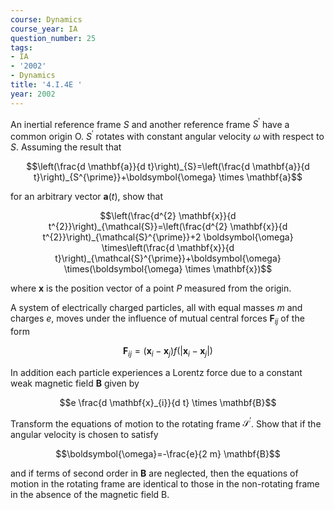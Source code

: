 ```yaml
---
course: Dynamics
course_year: IA
question_number: 25
tags:
- IA
- '2002'
- Dynamics
title: '4.I.4E '
year: 2002
---
```



An inertial reference frame $S$ and another reference frame $S^{\prime}$ have a common origin O. $S^{\prime}$ rotates with constant angular velocity $\omega$ with respect to $S$. Assuming the result that

$$\left(\frac{d \mathbf{a}}{d t}\right)_{S}=\left(\frac{d \mathbf{a}}{d t}\right)_{S^{\prime}}+\boldsymbol{\omega} \times \mathbf{a}$$

for an arbitrary vector $\mathbf{a}(t)$, show that

$$\left(\frac{d^{2} \mathbf{x}}{d t^{2}}\right)_{\mathcal{S}}=\left(\frac{d^{2} \mathbf{x}}{d t^{2}}\right)_{\mathcal{S}^{\prime}}+2 \boldsymbol{\omega} \times\left(\frac{d \mathbf{x}}{d t}\right)_{\mathcal{S}^{\prime}}+\boldsymbol{\omega} \times(\boldsymbol{\omega} \times \mathbf{x})$$

where $\mathbf{x}$ is the position vector of a point $P$ measured from the origin.

A system of electrically charged particles, all with equal masses $m$ and charges $e$, moves under the influence of mutual central forces $\mathbf{F}_{i j}$ of the form

$$\mathbf{F}_{i j}=\left(\mathbf{x}_{i}-\mathbf{x}_{j}\right) f\left(\left|\mathbf{x}_{i}-\mathbf{x}_{j}\right|\right)$$

In addition each particle experiences a Lorentz force due to a constant weak magnetic field $\mathbf{B}$ given by

$$e \frac{d \mathbf{x}_{i}}{d t} \times \mathbf{B}$$

Transform the equations of motion to the rotating frame $\mathcal{S}^{\prime}$. Show that if the angular velocity is chosen to satisfy

$$\boldsymbol{\omega}=-\frac{e}{2 m} \mathbf{B}$$

and if terms of second order in $\mathbf{B}$ are neglected, then the equations of motion in the rotating frame are identical to those in the non-rotating frame in the absence of the magnetic field B.